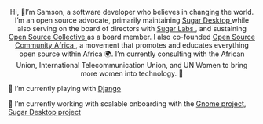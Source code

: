 <p align="center">
Hi, 👋I’m Samson, a software developer who believes in changing the world. I’m an open source advocate, primarily maintaining <a href="https://github.com/sugarlabs"> Sugar Desktop </a>  while also serving on the board of directors with <a href="http://sugarlabs.org/">Sugar Labs </a>, and sustaining <a href="https://www.oscollective.org/"> Open Source Collective </a> as a board member. I also co-founded <a href="https://www.oscafrica.org/"> Open Source Community Africa </a>, a movement that promotes and educates everything open source within Africa 🌍. I’m currently consulting with the African Union, International Telecommunication Union, and UN Women to bring more women into technology. 🚀
</p>


🌱 I’m currently playing with [Django](https://www.djangoproject.com/)

🔭 I’m currently working with scalable onboarding with the [Gnome project](https://gitlab.gnome.org/Teams/Engagement/initiatives/scalable-onboarding), [Sugar Desktop project](https://github.com/sugarlabs)
